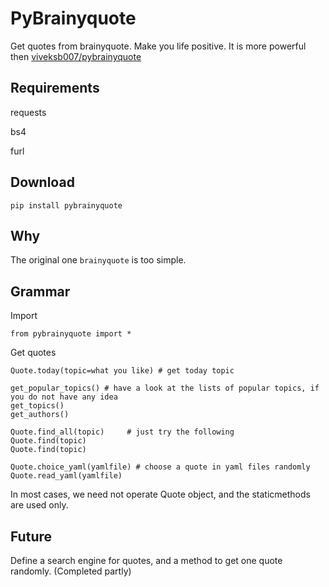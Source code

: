 # PyBrainyquote


Get quotes from brainyquote. Make you life positive. It is more powerful then [viveksb007/pybrainyquote](https://github.com/viveksb007/pybrainyquote)

Requirements
-------------

requests

bs4

furl


Download
---------

`pip install pybrainyquote`


Why
--------

The original one `brainyquote` is too simple. 


Grammar
--------
    
Import

    from pybrainyquote import *

Get quotes

    Quote.today(topic=what you like) # get today topic
    
    get_popular_topics() # have a look at the lists of popular topics, if you do not have any idea
    get_topics()
    get_authors()

    Quote.find_all(topic)     # just try the following
    Quote.find(topic)
    Quote.find(topic)
    
    Quote.choice_yaml(yamlfile) # choose a quote in yaml files randomly
    Quote.read_yaml(yamlfile)

In most cases, we need not operate Quote object, and the staticmethods are used only.

Future
-------
Define a search engine for quotes, and a method to get one quote randomly. (Completed partly)
